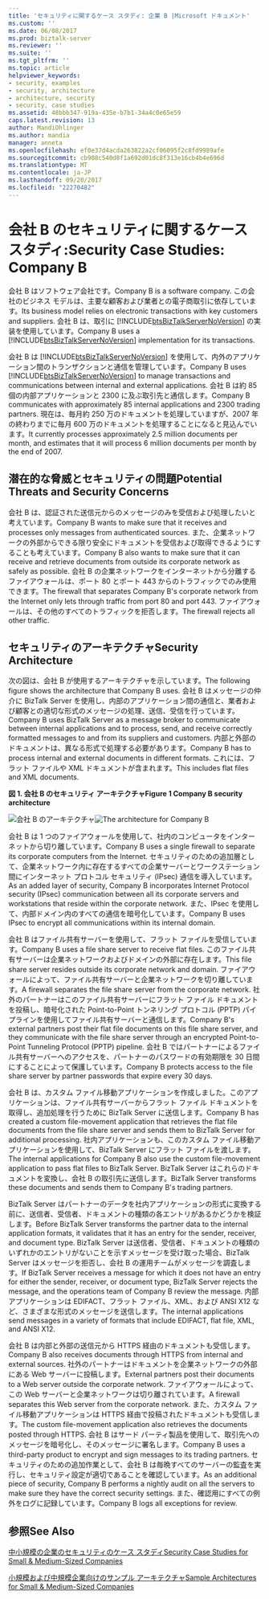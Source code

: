 ```yaml
---
title: 'セキュリティに関するケース スタディ: 企業 B |Microsoft ドキュメント'
ms.custom: ''
ms.date: 06/08/2017
ms.prod: biztalk-server
ms.reviewer: ''
ms.suite: ''
ms.tgt_pltfrm: ''
ms.topic: article
helpviewer_keywords:
- security, examples
- security, architecture
- architecture, security
- security, case studies
ms.assetid: 48bbb347-919a-435e-b7b1-34a4c0e65e59
caps.latest.revision: 13
author: MandiOhlinger
ms.author: mandia
manager: anneta
ms.openlocfilehash: ef0e37d4acda263822a2cf06095f2c8fd9989afe
ms.sourcegitcommit: cb908c540d8f1a692d01dc8f313e16cb4b4e696d
ms.translationtype: MT
ms.contentlocale: ja-JP
ms.lasthandoff: 09/20/2017
ms.locfileid: "22270482"
---
```

# <a name="security-case-studies-company-b"></a><span data-ttu-id="ed3ff-102">会社 B のセキュリティに関するケース スタディ:</span><span class="sxs-lookup"><span data-stu-id="ed3ff-102">Security Case Studies: Company B</span></span>
<span data-ttu-id="ed3ff-103">会社 B はソフトウェア会社です。</span><span class="sxs-lookup"><span data-stu-id="ed3ff-103">Company B is a software company.</span></span> <span data-ttu-id="ed3ff-104">この会社のビジネス モデルは、主要な顧客および業者との電子商取引に依存しています。</span><span class="sxs-lookup"><span data-stu-id="ed3ff-104">Its business model relies on electronic transactions with key customers and suppliers.</span></span> <span data-ttu-id="ed3ff-105">会社 B は、取引に [!INCLUDE[btsBizTalkServerNoVersion](../includes/btsbiztalkservernoversion-md.md)] の実装を使用しています。</span><span class="sxs-lookup"><span data-stu-id="ed3ff-105">Company B uses a [!INCLUDE[btsBizTalkServerNoVersion](../includes/btsbiztalkservernoversion-md.md)] implementation for its transactions.</span></span>  
  
 <span data-ttu-id="ed3ff-106">会社 B は [!INCLUDE[btsBizTalkServerNoVersion](../includes/btsbiztalkservernoversion-md.md)] を使用して、内外のアプリケーション間のトランザクションと通信を管理しています。</span><span class="sxs-lookup"><span data-stu-id="ed3ff-106">Company B uses [!INCLUDE[btsBizTalkServerNoVersion](../includes/btsbiztalkservernoversion-md.md)] to manage transactions and communications between internal and external applications.</span></span> <span data-ttu-id="ed3ff-107">会社 B は約 85 個の内部アプリケーションと 2300 に及ぶ取引先と通信します。</span><span class="sxs-lookup"><span data-stu-id="ed3ff-107">Company B communicates with approximately 85 internal applications and 2300 trading partners.</span></span> <span data-ttu-id="ed3ff-108">現在は、毎月約 250 万のドキュメントを処理していますが、2007 年の終わりまでに毎月 600 万のドキュメントを処理することになると見込んでいます。</span><span class="sxs-lookup"><span data-stu-id="ed3ff-108">It currently processes approximately 2.5 million documents per month, and estimates that it will process 6 million documents per month by the end of 2007.</span></span>  
  
## <a name="potential-threats-and-security-concerns"></a><span data-ttu-id="ed3ff-109">潜在的な脅威とセキュリティの問題</span><span class="sxs-lookup"><span data-stu-id="ed3ff-109">Potential Threats and Security Concerns</span></span>  
 <span data-ttu-id="ed3ff-110">会社 B は、認証された送信元からのメッセージのみを受信および処理したいと考えています。</span><span class="sxs-lookup"><span data-stu-id="ed3ff-110">Company B wants to make sure that it receives and processes only messages from authenticated sources.</span></span> <span data-ttu-id="ed3ff-111">また、企業ネットワークの外部からできる限り安全にドキュメントを受信および取得できるようにすることも考えています。</span><span class="sxs-lookup"><span data-stu-id="ed3ff-111">Company B also wants to make sure that it can receive and retrieve documents from outside its corporate network as safely as possible.</span></span> <span data-ttu-id="ed3ff-112">会社 B の企業ネットワークをインターネットから分離するファイアウォールは、ポート 80 とポート 443 からのトラフィックでのみ使用できます。</span><span class="sxs-lookup"><span data-stu-id="ed3ff-112">The firewall that separates Company B's corporate network from the Internet only lets through traffic from port 80 and port 443.</span></span> <span data-ttu-id="ed3ff-113">ファイアウォールは、その他のすべてのトラフィックを拒否します。</span><span class="sxs-lookup"><span data-stu-id="ed3ff-113">The firewall rejects all other traffic.</span></span>  
  
## <a name="security-architecture"></a><span data-ttu-id="ed3ff-114">セキュリティのアーキテクチャ</span><span class="sxs-lookup"><span data-stu-id="ed3ff-114">Security Architecture</span></span>  
 <span data-ttu-id="ed3ff-115">次の図は、会社 B が使用するアーキテクチャを示しています。</span><span class="sxs-lookup"><span data-stu-id="ed3ff-115">The following figure shows the architecture that Company B uses.</span></span> <span data-ttu-id="ed3ff-116">会社 B はメッセージの仲介に BizTalk Server を使用し、内部のアプリケーション間の通信と、業者および顧客との適切な形式のメッセージの処理、送信、受信を行っています。</span><span class="sxs-lookup"><span data-stu-id="ed3ff-116">Company B uses BizTalk Server as a message broker to communicate between internal applications and to process, send, and receive correctly formatted messages to and from its suppliers and customers.</span></span> <span data-ttu-id="ed3ff-117">内部と外部のドキュメントは、異なる形式で処理する必要があります。</span><span class="sxs-lookup"><span data-stu-id="ed3ff-117">Company B has to process internal and external documents in different formats.</span></span> <span data-ttu-id="ed3ff-118">これには、フラット ファイルや XML ドキュメントが含まれます。</span><span class="sxs-lookup"><span data-stu-id="ed3ff-118">This includes flat files and XML documents.</span></span>  
  
 <span data-ttu-id="ed3ff-119">**図 1. 会社 B のセキュリティ アーキテクチャ**</span><span class="sxs-lookup"><span data-stu-id="ed3ff-119">**Figure 1 Company B security architecture**</span></span>  
  
 <span data-ttu-id="ed3ff-120">![会社 B のアーキテクチャ](../core/media/bpi-cp-pc-company-b.gif "BPI_CP_PC_COMPANY_B")</span><span class="sxs-lookup"><span data-stu-id="ed3ff-120">![The architecture for Company B](../core/media/bpi-cp-pc-company-b.gif "BPI_CP_PC_COMPANY_B")</span></span>  
  
 <span data-ttu-id="ed3ff-121">会社 B は 1 つのファイアウォールを使用して、社内のコンピュータをインターネットから切り離しています。</span><span class="sxs-lookup"><span data-stu-id="ed3ff-121">Company B uses a single firewall to separate its corporate computers from the Internet.</span></span> <span data-ttu-id="ed3ff-122">セキュリティのための追加層として、企業ネットワーク内に存在するすべての企業サーバーとワークステーション間にインターネット プロトコル セキュリティ (IPsec) 通信を導入しています。</span><span class="sxs-lookup"><span data-stu-id="ed3ff-122">As an added layer of security, Company B incorporates Internet Protocol security (IPsec) communication between all its corporate servers and workstations that reside within the corporate network.</span></span> <span data-ttu-id="ed3ff-123">また、IPsec を使用して、内部ドメイン内のすべての通信を暗号化しています。</span><span class="sxs-lookup"><span data-stu-id="ed3ff-123">Company B uses IPsec to encrypt all communications within its internal domain.</span></span>  
  
 <span data-ttu-id="ed3ff-124">会社 B はファイル共有サーバーを使用して、フラット ファイルを受信しています。</span><span class="sxs-lookup"><span data-stu-id="ed3ff-124">Company B uses a file share server to receive flat files.</span></span> <span data-ttu-id="ed3ff-125">このファイル共有サーバーは企業ネットワークおよびドメインの外部に存在します。</span><span class="sxs-lookup"><span data-stu-id="ed3ff-125">This file share server resides outside its corporate network and domain.</span></span> <span data-ttu-id="ed3ff-126">ファイアウォールによって、ファイル共有サーバーと企業ネットワークを切り離しています。</span><span class="sxs-lookup"><span data-stu-id="ed3ff-126">A firewall separates the file share server from the corporate network.</span></span> <span data-ttu-id="ed3ff-127">社外のパートナーはこのファイル共有サーバーにフラット ファイル ドキュメントを投稿し、暗号化された Point-to-Point トンネリング プロトコル (PPTP) パイプラインを使用してファイル共有サーバーと通信します。</span><span class="sxs-lookup"><span data-stu-id="ed3ff-127">Company B's external partners post their flat file documents on this file share server, and they communicate with the file share server through an encrypted Point-to-Point Tunneling Protocol (PPTP) pipeline.</span></span> <span data-ttu-id="ed3ff-128">会社 B ではパートナーによるファイル共有サーバーへのアクセスを、パートナーのパスワードの有効期限を 30 日間にすることによって保護しています。</span><span class="sxs-lookup"><span data-stu-id="ed3ff-128">Company B protects access to the file share server by partner passwords that expire every 30 days.</span></span>  
  
 <span data-ttu-id="ed3ff-129">会社 B は、カスタム ファイル移動アプリケーションを作成しました。このアプリケーションは、ファイル共有サーバーからフラット ファイル ドキュメントを取得し、追加処理を行うために BizTalk Server に送信します。</span><span class="sxs-lookup"><span data-stu-id="ed3ff-129">Company B has created a custom file-movement application that retrieves the flat file documents from the file share server and sends them to BizTalk Server for additional processing.</span></span> <span data-ttu-id="ed3ff-130">社内アプリケーションも、このカスタム ファイル移動アプリケーションを使用して、BizTalk Server にフラット ファイルを渡します。</span><span class="sxs-lookup"><span data-stu-id="ed3ff-130">The internal applications for Company B also use the custom file-movement application to pass flat files to BizTalk Server.</span></span> <span data-ttu-id="ed3ff-131">BizTalk Server はこれらのドキュメントを変換し、会社 B の取引先に送信します。</span><span class="sxs-lookup"><span data-stu-id="ed3ff-131">BizTalk Server transforms these documents and sends them to Company B's trading partners.</span></span>  
  
 <span data-ttu-id="ed3ff-132">BizTalk Server はパートナーのデータを社内アプリケーションの形式に変換する前に、送信者、受信者、ドキュメントの種類の各エントリがあるかどうかを検証します。</span><span class="sxs-lookup"><span data-stu-id="ed3ff-132">Before BizTalk Server transforms the partner data to the internal application formats, it validates that it has an entry for the sender, receiver, and document type.</span></span> <span data-ttu-id="ed3ff-133">BizTalk Server は送信者、受信者、ドキュメントの種類のいずれかのエントリがないことを示すメッセージを受け取った場合、BizTalk Server はメッセージを拒否し、会社 B の運用チームがメッセージを調査します。</span><span class="sxs-lookup"><span data-stu-id="ed3ff-133">If BizTalk Server receives a message for which it does not have an entry for either the sender, receiver, or document type, BizTalk Server rejects the message, and the operations team of Company B review the message.</span></span> <span data-ttu-id="ed3ff-134">内部アプリケーションは EDIFACT、フラット ファイル、XML、および ANSI X12 など、さまざまな形式のメッセージを送信します。</span><span class="sxs-lookup"><span data-stu-id="ed3ff-134">The internal applications send messages in a variety of formats that include EDIFACT, flat file, XML, and ANSI X12.</span></span>  
  
 <span data-ttu-id="ed3ff-135">会社 B は内部と外部の送信元から HTTPS 経由のドキュメントも受信します。</span><span class="sxs-lookup"><span data-stu-id="ed3ff-135">Company B also receives documents through HTTPS from internal and external sources.</span></span> <span data-ttu-id="ed3ff-136">社外のパートナーはドキュメントを企業ネットワークの外部にある Web サーバーに投稿します。</span><span class="sxs-lookup"><span data-stu-id="ed3ff-136">External partners post their documents to a Web server outside the corporate network.</span></span> <span data-ttu-id="ed3ff-137">ファイアウォールによって、この Web サーバーと企業ネットワークは切り離されています。</span><span class="sxs-lookup"><span data-stu-id="ed3ff-137">A firewall separates this Web server from the corporate network.</span></span> <span data-ttu-id="ed3ff-138">また、カスタム ファイル移動アプリケーションは HTTPS 経由で投稿されたドキュメントも受信します。</span><span class="sxs-lookup"><span data-stu-id="ed3ff-138">The custom file-movement application also retrieves the documents posted through HTTPS.</span></span> <span data-ttu-id="ed3ff-139">会社 B はサード パーティ製品を使用して、取引先へのメッセージを暗号化し、そのメッセージに署名します。</span><span class="sxs-lookup"><span data-stu-id="ed3ff-139">Company B uses a third-party product to encrypt and sign messages to its trading partners.</span></span> <span data-ttu-id="ed3ff-140">セキュリティのための追加作業として、会社 B は毎晩すべてのサーバーの監査を実行し、セキュリティ設定が適切であることを確認しています。</span><span class="sxs-lookup"><span data-stu-id="ed3ff-140">As an additional piece of security, Company B performs a nightly audit on all the servers to make sure they have the correct security settings.</span></span> <span data-ttu-id="ed3ff-141">また、確認用にすべての例外をログに記録しています。</span><span class="sxs-lookup"><span data-stu-id="ed3ff-141">Company B logs all exceptions for review.</span></span>  
  
## <a name="see-also"></a><span data-ttu-id="ed3ff-142">参照</span><span class="sxs-lookup"><span data-stu-id="ed3ff-142">See Also</span></span>  
 
 [<span data-ttu-id="ed3ff-143">中小規模の企業のセキュリティのケース スタディ</span><span class="sxs-lookup"><span data-stu-id="ed3ff-143">Security Case Studies for Small & Medium-Sized Companies</span></span>](../core/security-case-studies-for-small-to-medium-sized-companies.md)   
 
 [<span data-ttu-id="ed3ff-144">小規模および中規模企業向けのサンプル アーキテクチャ</span><span class="sxs-lookup"><span data-stu-id="ed3ff-144">Sample Architectures for Small & Medium-Sized Companies</span></span>](../core/sample-architectures-for-small-medium-sized-companies.md)